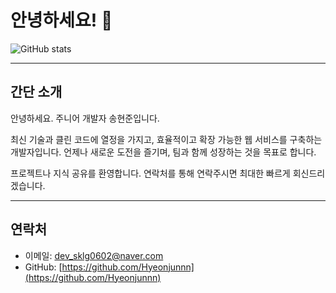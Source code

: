 # 안녕하세요! 👋

![GitHub stats](https://github-readme-stats.vercel.app/api?username=Hyeonjunnn&show_icons=true&theme=green)

---

## 간단 소개

안녕하세요. 주니어 개발자 송현준입니다.

최신 기술과 클린 코드에 열정을 가지고, 효율적이고 확장 가능한 웹 서비스를 구축하는 개발자입니다.
언제나 새로운 도전을 즐기며, 팀과 함께 성장하는 것을 목표로 합니다.

프로젝트나 지식 공유를 환영합니다. 연락처를 통해 연락주시면 최대한 빠르게 회신드리겠습니다.

---

## 연락처

- 이메일: [dev_sklg0602@naver.com](mailto:dev_sklg0602@naver.com)  
- GitHub: [https://github.com/Hyeonjunnn](https://github.com/Hyeonjunnn)  

